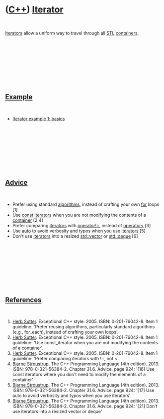 
 

 

 

 

 

([C++](Cpp.md)) [Iterator](CppIterator.md)
============================================

 

[Iterators](CppIterator.md) allow a uniform way to travel through all
[STL](CppStl.md) [containers](CppContainer.md).

 

 

 

 

 

[Example](CppExample.md)
-------------------------

 

-   [Iterator example 1: basics](CppIteratorExample1.md)

 

 

 

 

 

[Advice](CppAdvice.md)
-----------------------

 

-   Prefer using standard [algorithms](CppAlgorithm.md), instead of
    crafting your own [for](CppFor.md) loops \[1\]
-   Use [const](CppConst.md) [iterators](CppIterator.md) when you are
    not modifying the contents of a [container](CppContainer.md)
    \[2,4\]
-   Prefer comparing [iterators](CppIterator.md) with
    [operator!=](CppOperatorNotEqual.md), instead of
    [operator&lt;](CppOperatorLess.md) \[3\]
-   Use [auto](CppAuto.md) to avoid verbosity and typos when you use
    [iterators](CppIterator.md) \[5\]
-   Don't use [iterators](CppIterator.md) into a resized
    [std::vector](CppVector.md) or [std::deque](CppDeque.md) \[6\]

 

 

 

 

 

[References](CppReferences.md)
-------------------------------

 

1.  [Herb Sutter](CppHerbSutter.md). Exceptional C++ style. 2005.
    ISBN: 0-201-76042-8. Item 1 guideline: 'Prefer reusing algorithms,
    particularly standard algorithms (e.g., for\_each), instead of
    crafting your own loops'.
2.  [Herb Sutter](CppHerbSutter.md). Exceptional C++ style. 2005.
    ISBN: 0-201-76042-8. Item 1 guideline: 'Use const\_iterator when you
    are not modifying the contents of a container'.
3.  [Herb Sutter](CppHerbSutter.md). Exceptional C++ style. 2005.
    ISBN: 0-201-76042-8. Item 1 guideline: 'Prefer comparing iterators
    with !=, not &lt;'.
4.  [Bjarne Stroustrup](CppBjarneStroustrup.md). The C++ Programming
    Language (4th edition). 2013. ISBN: 978-0-321-56384-2. Chapter 31.6.
    Advice. page 924: '\[16\] Use const iterators where you don't need
    to modify the elements of a container'
5.  [Bjarne Stroustrup](CppBjarneStroustrup.md). The C++ Programming
    Language (4th edition). 2013. ISBN: 978-0-321-56384-2. Chapter 31.6.
    Advice. page 924: '\[17\] Use auto to avoid verbosity and typos when
    you use iterators'
6.  [Bjarne Stroustrup](CppBjarneStroustrup.md). The C++ Programming
    Language (4th edition). 2013. ISBN: 978-0-321-56384-2. Chapter 31.6.
    Advice. page 924: '\[21\] Don't use iterators into a resized vector
    or deque'

 

 

 

 

 

 

